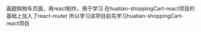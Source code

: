# 
画甜购物车页面，用react制作，用于学习
在huatian-shoppingCart-react项目的基础上加入了react-router
所以学习该项目前先学习huatian-shoppingCart-react项目
